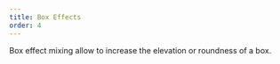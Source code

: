 ```yaml
---
title: Box Effects
order: 4
---
```


Box effect mixing allow to increase the elevation or roundness of a box.